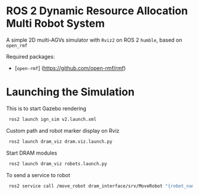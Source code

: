 # ROS 2 Dynamic Resource Allocation Multi Robot System
A simple 2D multi-AGVs simulator with `Rviz2` on ROS 2 `humble`, based on `open_rmf`

Required packages:
- [`open-rmf`] (https://github.com/open-rmf/rmf)

# Launching the Simulation
This is to start Gazebo rendering
```bash
 ros2 launch ign_sim v2.launch.xml
```
Custom path and robot marker display on Rviz
```bash
 ros2 launch dram_viz dram.viz.launch.py
```
Start DRAM modules
```bash
 ros2 launch dram_viz robots.launch.py
```
To send a service to robot
```bash
 ros2 service call /move_robot dram_interface/srv/MoveRobot "{robot_name: 'AGV1', goal_vertex_name: 'AGV1'}"
```